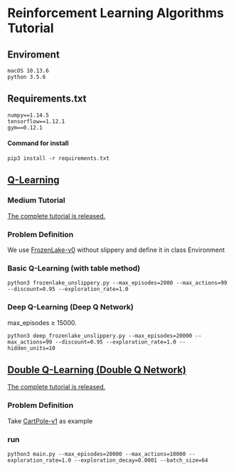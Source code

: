 
# Reinforcement Learning Algorithms Tutorial

## Enviroment
```
macOS 10.13.6
python 3.5.6
```

## Requirements.txt
```
numpy==1.14.5
tensorflow==1.12.1
gym==0.12.1
```
#### Command for install
```
pip3 install -r requirements.txt
```

## [Q-Learning](https://github.com/Amber0914/Reinforcement_Learning_Algorithms/tree/master/Q-Learning)
### Medium Tutorial
[The complete tutorial is released.](https://medium.com/@qempsil0914/zero-to-one-deep-q-learning-part1-basic-introduction-and-implementation-bb7602b55a2c)

### Problem Definition
We use [FrozenLake-v0](https://gym.openai.com/envs/FrozenLake-v0/) without slippery and define it in class Environment

### Basic Q-Learning (with table method)
```
python3 frozenlake_unslippery.py --max_episodes=2000 --max_actions=99 --discount=0.95 --exploration_rate=1.0
```

### Deep Q-Learning (Deep Q Network) 
max_episodes ≥ 15000.
```
python3 deep_frozenlake_unslippery.py --max_episodes=20000 --max_actions=99 --discount=0.95 --exploration_rate=1.0 --hidden_units=10
```

## [Double Q-Learning (Double Q Network)](https://github.com/Amber0914/Reinforcement_Learning_Algorithms/tree/master/Double-Q-Learning)
[The complete tutorial is released.](https://medium.com/@qempsil0914/deep-q-learning-part2-double-deep-q-network-double-dqn-b8fc9212bbb2)

### Problem Definition
Take [CartPole-v1](https://gym.openai.com/envs/CartPole-v1/) as example

### run 
```
python3 main.py --max_episodes=20000 --max_actions=10000 --exploration_rate=1.0 --exploration_decay=0.0001 --batch_size=64
```
